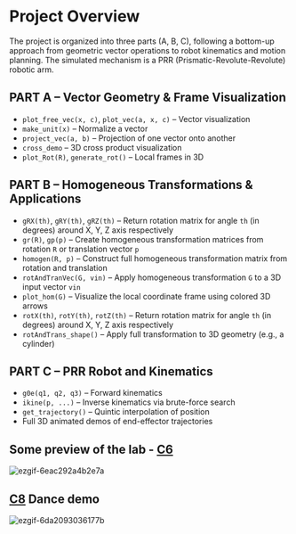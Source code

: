 # Project Overview

The project is organized into three parts (A, B, C), following a bottom-up approach from geometric vector operations to robot kinematics and motion planning. The simulated mechanism is a PRR (Prismatic-Revolute-Revolute) robotic arm.

## PART A – Vector Geometry & Frame Visualization

- `plot_free_vec(x, c)`, `plot_vec(a, x, c)` – Vector visualization  
- `make_unit(x)` – Normalize a vector  
- `project_vec(a, b)` – Projection of one vector onto another  
- `cross_demo` – 3D cross product visualization  
- `plot_Rot(R)`, `generate_rot()` – Local frames in 3D  

## PART B – Homogeneous Transformations & Applications

- `gRX(th)`, `gRY(th)`, `gRZ(th)` – Return rotation matrix for angle `th` (in degrees) around X, Y, Z axis respectively  
- `gr(R)`, `gp(p)` – Create homogeneous transformation matrices from rotation `R` or translation vector `p`  
- `homogen(R, p)` – Construct full homogeneous transformation matrix from rotation and translation  
- `rotAndTranVec(G, vin)` – Apply homogeneous transformation `G` to a 3D input vector `vin`  
- `plot_hom(G)` – Visualize the local coordinate frame using colored 3D arrows  
- `rotX(th)`, `rotY(th)`, `rotZ(th)` – Return rotation matrix for angle `th` (in degrees) around X, Y, Z axis respectively  
- `rotAndTrans_shape()` – Apply full transformation to 3D geometry (e.g., a cylinder)  

## PART C – PRR Robot and Kinematics

- `g0e(q1, q2, q3)` – Forward kinematics  
- `ikine(p, ...)` – Inverse kinematics via brute-force search  
- `get_trajectory()` – Quintic interpolation of position  
- Full 3D animated demos of end-effector trajectories  


## Some preview of the lab - [C6](https://github.com/kostasCode/Robotics-I-8.012/blob/main/RoboticsLabTH20049/RoboticsLab/c6.py)

![ezgif-6eac292a4b2e7a](https://github.com/user-attachments/assets/be6010bd-38e4-41e7-9f52-17c812dc9419)

## [C8](https://github.com/kostasCode/Robotics-I-8.012/blob/main/RoboticsLabTH20049/RoboticsLab/c8.py) Dance demo

![ezgif-6da2093036177b](https://github.com/user-attachments/assets/11fad0e8-a84b-468a-984f-7eed75ec4e1f)
